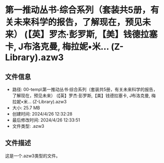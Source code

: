 ﻿# 第一推动丛书·综合系列（套装共5册，有关未来科学的报告，了解现在，预见未来） (【英】罗杰·彭罗斯,【美】钱德拉塞卡, J布洛克曼, 梅拉妮•米... (Z-Library).azw3

## 文件信息
- 路径: 00-temp\第一推动丛书·综合系列（套装共5册，有关未来科学的报告，了解现在，预见未来） (【英】罗杰·彭罗斯,【美】钱德拉塞卡, J布洛克曼, 梅拉妮•米... (Z-Library).azw3
- 大小: 25.7 MB
- 创建时间: 2024/4/26 12:32:28
- 最后修改时间: 2024/4/26 12:33:51
- 文件类型: .azw3

## 文件描述
这是一个.azw3类型的文件。

